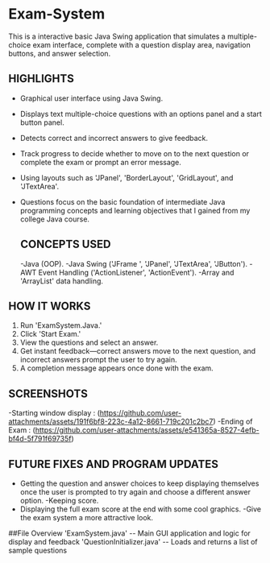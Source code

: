 # Exam-System

This is a interactive basic Java Swing application that simulates a multiple-choice exam interface, complete with a question display area, navigation buttons, and answer selection.

## HIGHLIGHTS 
- Graphical user interface using Java Swing.
- Displays text multiple-choice questions with an options panel and a start button panel.
- Detects correct and incorrect answers to give feedback.
- Track progress to decide whether to move on to the next question or complete the exam or prompt an error message.
- Using layouts such as 'JPanel', 'BorderLayout', 'GridLayout', and 'JTextArea'.
- Questions focus on the basic foundation of intermediate Java programming concepts and learning objectives that I gained from my college Java course. 

  ## CONCEPTS USED
  -Java (OOP).
  -Java Swing ('JFrame ', 'JPanel', 'JTextArea', 'JButton').
  -AWT Event Handling ('ActionListener', 'ActionEvent').
  -Array and 'ArrayList' data handling.
  
 ## HOW IT WORKS
  1. Run 'ExamSystem.Java.'
  2. Click 'Start Exam.'
  3. View the questions and select an answer.
  4. Get instant feedback—correct answers move to the next question, and incorrect answers prompt the user to try again.
  5. A completion message appears once done with the exam.
  
 ## SCREENSHOTS
-Starting window display : (https://github.com/user-attachments/assets/191f6bf8-223c-4a12-8661-719c201c2bc7)
-Ending of Exam : (https://github.com/user-attachments/assets/e541365a-8527-4efb-bf4d-5f791f69735f)

## FUTURE FIXES AND PROGRAM UPDATES
- Getting the question and answer choices to keep displaying themselves once the user is prompted to try again and choose a different answer option.
-Keeping score.
- Displaying the full exam score at the end with some cool graphics.
-Give the exam system a more attractive look.


##File Overview
  'ExamSystem.java' -- Main GUI application and logic for display and feedback
  'QuestionInitializer.java' -- Loads and returns a list of sample questions

  
